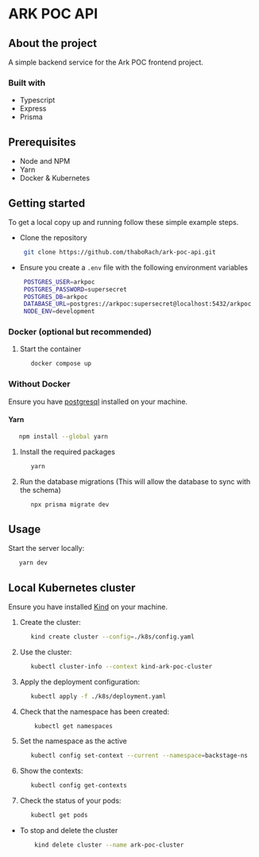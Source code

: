 # ARK POC API

## About the project

A simple backend service for the Ark POC frontend project.

### Built with

- Typescript
- Express
- Prisma

## Prerequisites

- Node and NPM
- Yarn
- Docker & Kubernetes

## Getting started

To get a local copy up and running follow these simple example steps.

- Clone the repository

  ```bash
   git clone https://github.com/thaboRach/ark-poc-api.git
  ```

- Ensure you create a `.env` file with the following environment variables

  ```bash
   POSTGRES_USER=arkpoc
   POSTGRES_PASSWORD=supersecret
   POSTGRES_DB=arkpoc
   DATABASE_URL=postgres://arkpoc:supersecret@localhost:5432/arkpoc
   NODE_ENV=development
  ```

### Docker (optional but recommended)

1. Start the container

   ```bash
      docker compose up
   ```

### Without Docker

Ensure you have [postgresql](https://www.postgresql.org/download/) installed on your machine.

#### Yarn

```bash
   npm install --global yarn
```

1. Install the required packages

   ```bash
      yarn
   ```

2. Run the database migrations (This will allow the database to sync with the schema)

   ```bash
      npx prisma migrate dev
   ```

## Usage

Start the server locally:

```bash
   yarn dev
```

## Local Kubernetes cluster

Ensure you have installed [Kind](https://kind.sigs.k8s.io/#installation-and-usage) on your machine.

1. Create the cluster:

   ```bash
      kind create cluster --config=./k8s/config.yaml
   ```

2. Use the cluster:

   ```bash
      kubectl cluster-info --context kind-ark-poc-cluster
   ```

3. Apply the deployment configuration:

   ```bash
      kubectl apply -f ./k8s/deployment.yaml
   ```

4. Check that the namespace has been created:

   ```bash
       kubectl get namespaces
   ```

5. Set the namespace as the active

   ```bash
      kubectl config set-context --current --namespace=backstage-ns
   ```

6. Show the contexts:

   ```bash
      kubectl config get-contexts
   ```

7. Check the status of your pods:

   ```bash
      kubectl get pods
   ```

- To stop and delete the cluster

  ```bash
      kind delete cluster --name ark-poc-cluster
  ```
